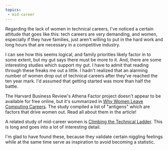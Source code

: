 ```yaml
---
topics:
 - mid-career
---
```


Regarding the lack of women in technical careers, I've noticed a certain attitude that goes like this: tech careers are very demanding, and women, especially if they have families, just aren't willing to put in the hard work and long hours that are necessary in a competitive industry.  

I can see how this seems logical, and family priorities likely factor in to some extent, but my gut says there must be more to it.   And, there are some interesting studies which support my gut.  I have to admit that reading through these freaks me out a little.  I hadn't realized that an alarming number of women drop out of technical careers after they've reached the ten year mark.  I'd assumed that getting started was more than half the battle.

The Harvard Business Review's Athena Factor project doesn't appear to be available for free online, but it's summarized in <a href="http://www.computerworld.com/s/article/319212/Why_Women_Quit_Technology?taxonomyId=10&amp;pageNumber=2">Why Women Leave Computing Careers</a>.  The study compiled a list of "antigens" which are factors that drive women out.   Read all about them in the article!

A related study of mid-career women is <a href="http://anitaborg.org/files/Climbing_the_Technical_Ladder.pdf">Climbing the Technical Ladder</a>.  This is long and goes into a lot of interesting detail.

I'm glad to have found these, because they validate certain niggling feelings while at the same time serve as inspiration to avoid becoming a statistic.
